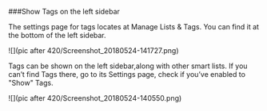 ###Show Tags on the left sidebar

The settings page for tags locates at Manage Lists & Tags. You can find it at the bottom of the left sidebar.

![](pic after 420/Screenshot_20180524-141727.png)

Tags can be shown on the left sidebar,along with other smart lists. If you can’t find Tags there, go to its Settings page, check if you’ve enabled to "Show" Tags.

![](pic after 420/Screenshot_20180524-140550.png)
